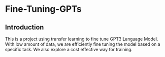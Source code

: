 # Fine-Tuning-GPTs

## Introduction
This is a project using transfer learning to fine tune GPT3 Language Model. With low amount of data, we are efficiently fine tuning the model based on a specific task. We also explore a cost effective way for training. 
